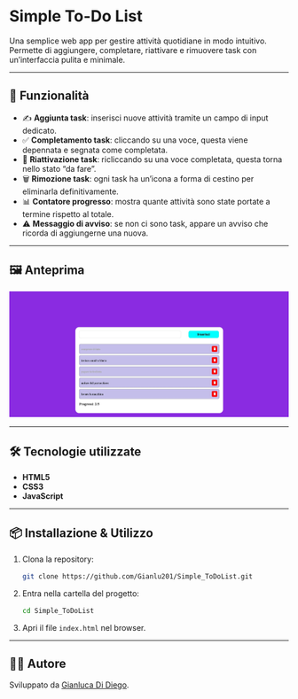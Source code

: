 # Simple To-Do List

Una semplice web app per gestire attività quotidiane in modo intuitivo.  
Permette di aggiungere, completare, riattivare e rimuovere task con un’interfaccia pulita e minimale.

---

## 🚀 Funzionalità

- ✍️ **Aggiunta task**: inserisci nuove attività tramite un campo di input dedicato.  
- ✅ **Completamento task**: cliccando su una voce, questa viene depennata e segnata come completata.  
- 🔄 **Riattivazione task**: ricliccando su una voce completata, questa torna nello stato “da fare”.  
- 🗑 **Rimozione task**: ogni task ha un’icona a forma di cestino per eliminarla definitivamente.  
- 📊 **Contatore progresso**: mostra quante attività sono state portate a termine rispetto al totale.  
- ⚠️ **Messaggio di avviso**: se non ci sono task, appare un avviso che ricorda di aggiungerne una nuova.  

---

## 🖼️ Anteprima

![ToDoList](screenshot/screenshotToDoList.jpg)

---

## 🛠️ Tecnologie utilizzate

- **HTML5**  
- **CSS3** 
- **JavaScript**  

---

## 📦 Installazione & Utilizzo

1. Clona la repository:
   ```bash
   git clone https://github.com/Gianlu201/Simple_ToDoList.git
   ```
2. Entra nella cartella del progetto:
   ```bash
   cd Simple_ToDoList
   ```
3. Apri il file `index.html` nel browser.  

---

## 👨‍💻 Autore

Sviluppato da [Gianluca Di Diego](https://github.com/Gianlu201).  
